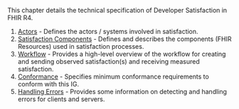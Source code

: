 
This chapter details the technical specification of Developer Satisfaction in FHIR R4.

1. [Actors](actors.html) - Defines the actors / systems involved in satisfaction.
1. [Satisfaction Components](components.html) - Defines and describes the components (FHIR Resources) used in satisfaction processes. 
1. [Workflow](workflow.html) - Provides a high-level overview of the workflow for creating and sending observed satisfaction(s) and receiving measured satisfaction.
1. [Conformance](conformance.html) - Specifies minimum conformance requirements to conform with this IG.
1. [Handling Errors](errors.html) - Provides some information on detecting and handling errors for clients and servers.

